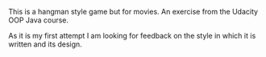 This is a hangman style game but for movies.
An exercise from the Udacity OOP Java course.

As it is my first attempt I am looking for feedback on the style in which it is written and its design.
